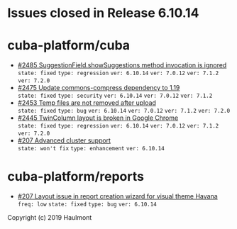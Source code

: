 # Issues closed in Release 6.10.14

# cuba-platform/cuba

* [#2485 SuggestionField.showSuggestions method invocation is ignored](https://github.com/cuba-platform/cuba/issues/2485) \
    `state: fixed` `type: regression` `ver: 6.10.14` `ver: 7.0.12` `ver: 7.1.2` `ver: 7.2.0` 
* [#2475 Update commons-compress dependency to 1.19](https://github.com/cuba-platform/cuba/issues/2475) \
    `state: fixed` `type: security` `ver: 6.10.14` `ver: 7.0.12` `ver: 7.1.2` 
* [#2453 Temp files are not removed after upload](https://github.com/cuba-platform/cuba/issues/2453) \
    `state: fixed` `type: bug` `ver: 6.10.14` `ver: 7.0.12` `ver: 7.1.2` `ver: 7.2.0` 
* [#2445 TwinColumn layout is broken in Google Chrome](https://github.com/cuba-platform/cuba/issues/2445) \
    `state: fixed` `type: regression` `ver: 6.10.14` `ver: 7.0.12` `ver: 7.1.2` `ver: 7.2.0` 
* [#207 Advanced cluster support](https://github.com/cuba-platform/cuba/issues/207) \
    `state: won't fix` `type: enhancement` `ver: 6.10.14` 

# cuba-platform/reports

* [#207 Layout issue in report creation wizard for visual theme Havana ](https://github.com/cuba-platform/reports/issues/207) \
    `freq: low` `state: fixed` `type: bug` `ver: 6.10.14` 


Copyright (c) 2019 Haulmont
